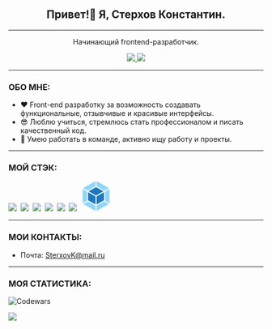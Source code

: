 <img src="https://komarev.com/ghpvc/?username=SterxovK&style=flat-square&color=blue" alt=""/>

<h2 align="center">Привет!👋 Я, Стерхов Константин.</h1>

-----

<p align="center">Начинающий frontend-разработчик. </p>

<div align="center">
<a href="https://www.linkedin.com/in/sterxovk/">
  <img src="https://img.shields.io/badge/LinkedIn-blue?logo=linkedin&logoColor=white&style=for-the-badge" />
</a>
<a href="https://t.me/SterxovK">
  <img src="https://img.shields.io/badge/Telegram-blue?logo=Telegram&logoColor=white&style=for-the-badge" />
</a>
</div>

-----
### **ОБО МНЕ:**
- ❤️ Front-end разработку за возможность создавать  функциональные, отзывчивые и красивые интерфейсы. 
- 😎 Люблю учиться, стремлюсь стать профессионалом и писать качественный код.
- 💪 Умею работать в команде, активно ищу работу и проекты.

-----

### **МОЙ СТЭК:**

<span><img src="https://cdn.jsdelivr.net/gh/devicons/devicon@latest/icons/html5/html5-plain.svg" width="60px"></span>&nbsp;
<span><img src="https://cdn.jsdelivr.net/gh/devicons/devicon@latest/icons/css3/css3-plain.svg" width="60px"></span>&nbsp;
<span><img src="https://cdn.jsdelivr.net/gh/devicons/devicon@latest/icons/javascript/javascript-original.svg" width="60px"></span>&nbsp;
<span><img src="https://cdn.jsdelivr.net/gh/devicons/devicon@latest/icons/react/react-original.svg" width="60px"></span>&nbsp;
<span><img src="https://cdn.jsdelivr.net/gh/devicons/devicon@latest/icons/nodejs/nodejs-plain.svg" width="60px"></span>&nbsp;
<span><img src="https://cdn.jsdelivr.net/gh/devicons/devicon@latest/icons/git/git-original.svg" width="60px"></span>&nbsp;
<span><img src="https://raw.githubusercontent.com/devicons/devicon/master/icons/webpack/webpack-original.svg" width="60px"></span>&nbsp;



-----



### **МОИ КОНТАКТЫ:** 

- Почта: SterxovK@mail.ru

-----

### **МОЯ СТАТИСТИКА:**


![Codewars](https://github.r2v.ch/codewars?user=Konstantin%20Sterkhov)

<a href="https://github-readme-stats.vercel.app/api/top-langs/?username=SterxovK=compact&theme=dark">
  <img align="left" height="130" src="https://github-readme-stats.vercel.app/api/top-langs/?username=SterxovK&layout=compact&theme=dark" />
</a>


 
  
